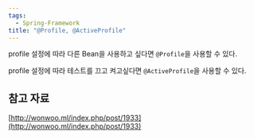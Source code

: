 ```yaml
---
tags:
  - Spring-Framework
title: "@Profile, @ActiveProfile"
---
```


profile 설정에 따라 다른 Bean을 사용하고 싶다면 `@Profile`을 사용할 수 있다.

profile 설정에 따라 테스트를 끄고 켜고싶다면 `@ActiveProfile`을 사용할 수 있다.

## 참고 자료

[http://wonwoo.ml/index.php/post/1933](http://wonwoo.ml/index.php/post/1933)

